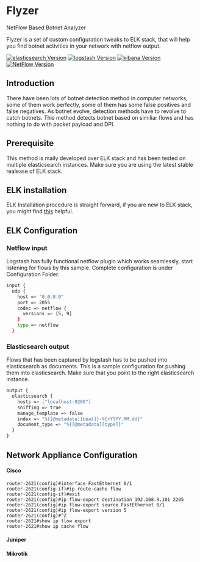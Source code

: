 # Flyzer
NetFlow Based Botnet Analyzer

Flyzer is a set of custom configuration tweaks to ELK stack, that will help you find botnet activities in your network with netflow output.

[![elasticsearch Version](https://img.shields.io/badge/elasticsearch-v5.5.2-green.svg)](https://github.com/elastic/elasticsearch)
[![logstash Version](https://img.shields.io/badge/logstash-v5.5.2-green.svg)](https://github.com/elastic/logstash)
[![kibana Version](https://img.shields.io/badge/kibana-v5.5.2-green.svg)](https://github.com/elastic/kibana)
[![NetFlow Version](https://img.shields.io/badge/NetFlow-5%2C%209-blue.svg)]()

## Introduction
There have been lots of botnet detection method in computer networks, some of them work perfectly, some of them has some false positives and false negatives. As botnet evolve, detection methods have to revolve to catch botnets. This method detects botnet based on similiar flows and has nothing to do with packet payload and DPI.


## Prerequisite
This method is maily developed over ELK stack and has been tested on multiple elasticsearch instances. Make sure you are using the latest stable realease of ELK stack.

## ELK installation
ELK Installation procedure is straight forward, if you are new to ELK stack, you might find [this](https://www.elastic.co/start) helpful.

## ELK Configuration

### Netflow input
Logstash has fully functional netflow plugin which works seamlessly, start listening for flows by this sample. Complete configuration is under Configuration Folder.

```sh
input {
  udp {
    host => "0.0.0.0"
    port => 2055
    codec => netflow {
      versions => [5, 9]
    }
    type => netflow
  }
```

### Elasticsearch output
Flows that has been captured by logstash has to be pushed into elasticsearch as documents. This is a sample configuration for pushing them into elasticsearch. Make sure that you point to the right elasticsearch instance.

```sh
output {
  elasticsearch {
    hosts => ["localhost:9200"]
    sniffing => true
    manage_template => false
    index => "%{[@metadata][beat]}-%{+YYYY.MM.dd}"
    document_type => "%{[@metadata][type]}"
  }
}
```

## Network Appliance Configuration

#### Cisco
```cisco
router-2621(config)#interface FastEthernet 0/1
router-2621(config-if)#ip route-cache flow
router-2621(config-if)#exit 
router-2621(config)#ip flow-export destination 192.168.9.101 2205
router-2621(config)#ip flow-export source FastEthernet 0/1
router-2621(config)#ip flow-export version 5
router-2621(config)#^Z
router-2621#show ip flow export
router-2621#show ip cache flow
```

#### Juniper


#### Mikrotik